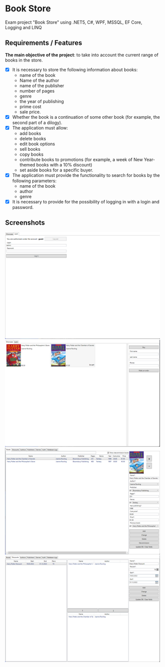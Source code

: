 # Book Store

Exam project "Book Store" using .NET5, C#, WPF, MSSQL, EF Core, Logging and LINQ

## Requirements / Features

**The main objective of the project**: to take into account the current range of books in the store.

* [x] It is necessary to store the following information about books:
    - name of the book
    - Name of the author
    - name of the publisher
    - number of pages
    - genre
    - the year of publishing
    - prime cost
    - sale price.
* [x] Whether the book is a continuation of some other book (for example, the second part of a dilogy).
* [x] The application must allow:
    - add books
    - delete books
    - edit book options
    - sell books
    - copy books
    - contribute books to promotions (for example, a week of New Year-themed books with a 10% discount)
    - set aside books for a specific buyer.
* [x] The application must provide the functionality to search for books by the following parameters:
    - name of the book
    - author
    - genre
* [x] It is necessary to provide for the possibility of logging in with a login and password.

## Screenshots

![](./images/1.png)
![](./images/2.png)
![](./images/3.png)
![](./images/4.png)
